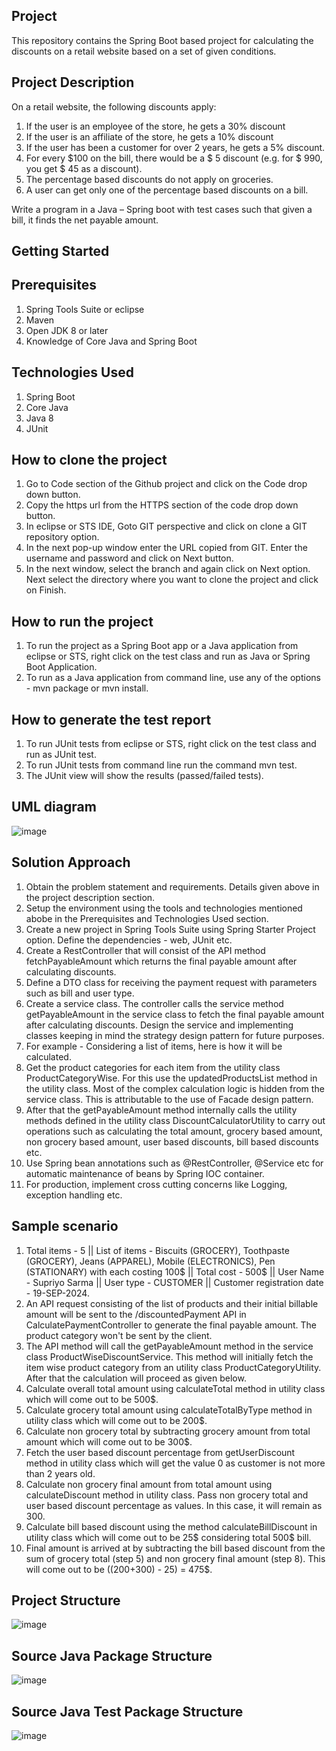 **Project**
-------------

This repository contains the Spring Boot based project for calculating the discounts on a retail website based on a set of given conditions.

**Project Description**
-----------------------

On a retail website, the following discounts apply:
1.	If the user is an employee of the store, he gets a 30% discount
2.	If the user is an affiliate of the store, he gets a 10% discount
3.	If the user has been a customer for over 2 years, he gets a 5% discount.
4.	For every $100 on the bill, there would be a $ 5 discount (e.g. for $ 990, you get $ 45 as a discount).
5.	The percentage based discounts do not apply on groceries.
6.	A user can get only one of the percentage based discounts on a bill.

Write a program in a Java – Spring boot with test cases such that given a bill, it finds the net payable amount.

**Getting Started**
--------------------

**Prerequisites**
-------------------

1) Spring Tools Suite or eclipse
2) Maven
3) Open JDK 8 or later
4) Knowledge of Core Java and Spring Boot

**Technologies Used**
---------------------

1) Spring Boot
2) Core Java
3) Java 8
4) JUnit

**How to clone the project**
---------------------------

1) Go to Code section of the Github project and click on the Code drop down button.
2) Copy the https url from the HTTPS section of the code drop down button.
3) In eclipse or STS IDE, Goto GIT perspective and click on clone a GIT repository option.
4) In the next pop-up window enter the URL copied from GIT. Enter the username and password and click on Next button.
5) In the next window, select the branch and again click on Next option. Next select the directory where you want to clone the project and click on Finish.

**How to run the project**
---------------------------

1) To run the project as a Spring Boot app or a Java application from eclipse or STS, right click on the test class and run as Java or Spring Boot Application.
2) To run as a Java application from command line, use any of the options - mvn package or mvn install.

**How to generate the test report**
------------------------------------

1) To run JUnit tests from eclipse or STS, right click on the test class and run as JUnit test.
2) To run JUnit tests from command line run the command mvn test.
3) The JUnit view will show the results (passed/failed tests).

**UML diagram**
----------------

![image](https://github.com/user-attachments/assets/5cea717d-4a28-4905-aae5-10ff382bb9df)


**Solution Approach**
---------------------

1) Obtain the problem statement and requirements. Details given above in the project description section.
2) Setup the environment using the tools and technologies mentioned abobe in the Prerequisites and Technologies Used section.
3) Create a new project in Spring Tools Suite using Spring Starter Project option. Define the dependencies - web, JUnit etc.
4) Create a RestController that will consist of the API method fetchPayableAmount which returns the final payable amount after calculating discounts.
5) Define a DTO class for receiving the payment request with parameters such as bill and user type.
6) Create a service class. The controller calls the service method getPayableAmount in the service class to fetch the final payable amount after calculating discounts. Design the service and implementing classes keeping in mind the strategy design pattern for future purposes.
7) For example - Considering a list of items, here is how it will be calculated.
8) Get the product categories for each item from the utility class ProductCategoryWise. For this use the updatedProductsList method in the utility class. Most of the complex calculation logic is hidden from the service class. This is attributable to the use of Facade design pattern.
9) After that the getPayableAmount method internally calls the utility methods defined in the utility class DiscountCalculatorUtility to carry out operations such as calculating the total amount, grocery based amount, non grocery based amount, user based discounts, bill based discounts etc.
10) Use Spring bean annotations such as @RestController, @Service etc for automatic maintenance of beans by Spring IOC container.
11) For production, implement cross cutting concerns like Logging, exception handling etc.

**Sample scenario**
----------------------

1)  Total items - 5 || List of items - Biscuits (GROCERY), Toothpaste (GROCERY), Jeans (APPAREL), Mobile (ELECTRONICS), Pen (STATIONARY) with each costing 100$ || Total cost - 500$ || User Name - Supriyo Sarma || User type - CUSTOMER || Customer registration date - 19-SEP-2024.
2) An API request consisting of the list of products and their initial billable amount will be sent to the /discountedPayment API in CalculatePaymentController to generate the final payable amount. The product category won't be sent by the client.
3) The API method will call the getPayableAmount method in the service class ProductWiseDiscountService. This method will initially fetch the item wise product category from an utility class ProductCategoryUtility. After that the calculation will proceed as given below.
4) Calculate overall total amount using calculateTotal method in utility class which will come out to be 500$.
5) Calculate grocery total amount using calculateTotalByType method in utility class which will come out to be 200$.
6) Calculate non grocery total by subtracting grocery amount from total amount which will come out to be 300$.
7) Fetch the user based discount percentage from getUserDiscount method in utility class which will get the value 0 as customer is not more than 2 years old.
8) Calculate non grocery final amount from total amount using calculateDiscount method in utility class. Pass non grocery total and user based discount percentage as values. In this case, it will remain as 300.
9) Calculate bill based discount using the method calculateBillDiscount in utility class which will come out to be 25$ considering total 500$ bill.
10) Final amount is arrived at by subtracting the bill based discount from the sum of grocery total (step 5) and non grocery final amount (step 8). This will come out to be ((200+300) - 25) = 475$.
 

**Project Structure**
----------------------

![image](https://github.com/user-attachments/assets/ab26ff28-2a36-490b-95e4-f9d72b6eb0ed)
                
**Source Java Package Structure**
---------------------------------

![image](https://github.com/user-attachments/assets/bcfd61c6-4b98-4e73-846f-5beea3c07253)

**Source Java Test Package Structure**
--------------------------------------

![image](https://github.com/user-attachments/assets/fb5efa84-7870-4b09-99d7-89c8fcadefc6)
